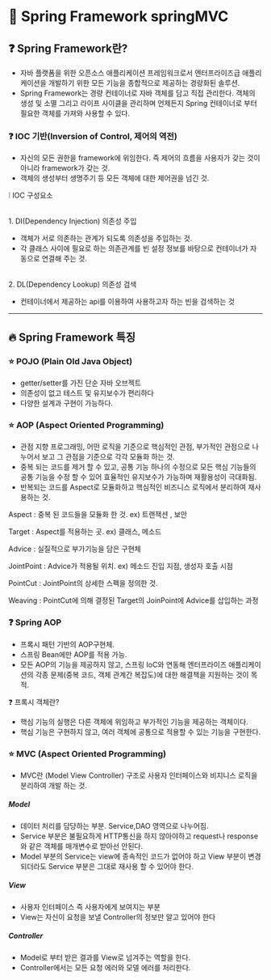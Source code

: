 # :baby_chick: Spring Framework springMVC


## :question: Spring Framework란?

- 자바 플랫폼을 위한 오픈소스 애플리케이션 프레임워크로서 엔터프라이즈급 애플리케이션을 개발하기 위한 모든 기능을 종합적으로 제공하는 경량화된 솔루션.
- Spring Framework는 경량 컨테이너로 자바 객체를 담고 직접 관리한다. 객체의 생성 및 소멸 그리고 라이프 사이클을 관리하며 언제든지 Spring 컨테이너로 부터 필요한 객체를 가져와 사용할 수 있다.

### :question: IOC 기반(Inversion of Control, 제어의 역전)

- 자신의 모든 권한을 framework에 위임한다. 즉 제어의 흐름을 사용자가 갖는 것이 아니라 framework가 갖는 것.
- 객체의 생성부터 생명주기 등 모든 객체에 대한 제어권을 넘긴 것.

:grey_exclamation: IOC 구성요소

<br> 1. DI(Dependency Injection) 의존성 주입 </br>

- 객체가 서로 의존하는 관계가 되도록 의존성을 주입하는 것.
- 각 클래스 사이에 필요로 하는 의존관계를 빈 설정 정보를 바탕으로 컨테이너가 자동으로 연결해 주는 것.

<br> 2. DL(Dependency Lookup) 의존성 검색 </br>

- 컨테이너에서 제공하는 api를 이용하여 사용하고자 하는 빈을 검색하는 것


<hr>


## :fire: Spring Framework 특징

### :star: POJO (Plain Old Java Object)

- getter/setter를 가진 단순 자바 오브젝트
- 의존성이 없고 테스트 및 유지보수가 편리하다
- 다양한 설계과 구현이 가능하다.

### :star: AOP (Aspect Oriented Programming)

- 관점 지향 프로그래밍, 어떤 로직을 기준으로 핵심적인 관점, 부가적인 관점으로 나누어서 보고 그 관점을 기준으로 각각 모듈화 하는 것.
- 중복 되는 코드를 제거 할 수 있고, 공통 기능 하나의 수정으로 모든 핵심 기능들의 공통 기능을 수정 할 수 있어 효율적인 유지보수가 가능하며 재활용성이 극대화됨.
- 반복되는 코드를 Aspect로 모듈화하고 핵심적인 비즈니스 로직에서 분리하여 재사용하는 것.

 Aspect : 중복 된 코드들을 모듈화 한 것. ex) 트랜잭션 , 보안
 
 Target : Aspect를 적용하는 곳. ex) 클래스, 메소드
 
 Advice : 실질적으로 부가기능을 담은 구현체
 
 JointPoint : Advice가 적용될 위치. ex) 메소드 진입 지점, 생성자 호출 시점
 
 PointCut : JointPoint의 상세한 스펙을 정의한 것. 
 
 Weaving : PointCut에 의해 결정된 Target의 JoinPoint에 Advice를 삽입하는 과정
 
 ### :question: Spring AOP
 
 - 프록시 패턴 기반의 AOP구현체.
 - 스프링 Bean에만 AOP를 적용 가능.
 - 모든 AOP의 기능을 제공하지 않고, 스프링 IoC와 연동해 엔터프라이즈 애플리케이션의 각종 문제(중복 코드, 객체 관계간 복잡도)에 대한 해결책을 지원하는 것이 목적.
 
 :question: 프록시 객체란?
 
 - 핵심 기능의 실행은 다른 객체에 위임하고 부가적인 기능을 제공하는 객체이다.
 - 핵심 기능은 구현하지 않고, 여러 객체에 공통으로 적용할 수 있는 기능을 구현한다.


### :star: MVC (Aspect Oriented Programming)
 
 - MVC란 (Model View Controller) 구조로 사용자 인터페이스와 비지니스 로직을 분리하여 개발 하는 것.

##### Model
- 데이터 처리를 담당하는 부분. Service,DAO 영역으로 나누어짐.
- Service 부분은 불필요하게 HTTP통신을 하지 않아야하고 request나 response와 같은 객체를 매개변수로 받아선 안된다.
- Model 부분의 Service는 view에 종속적인 코드가 없어야 하고 View 부분이 변경되더라도 Service 부분은 그대로 재사용 할 수 있어야 한다.

##### View
- 사용자 인터페이스 즉 사용자에게 보여지는 부분
- View는 자신이 요청을 보낼 Controller의 정보만 알고 있어야 한다

##### Controller
- Model로 부터 받은 결과를 View로 넘겨주는 역할을 한다.
- Controller에서는 모든 요청 에러와 모델 에러를 처리한다.


